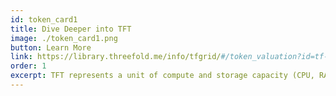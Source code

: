 ```yaml
---
id: token_card1
title: Dive Deeper into TFT
image: ./token_card1.png
button: Learn More
link: https://library.threefold.me/info/tfgrid/#/token_valuation?id=tf-grid-token-tft-valuation
order: 1
excerpt: TFT represents a unit of compute and storage capacity (CPU, RAM, SDD/HDD) on the ThreeFold Grid. From our favourite application to our chats and videos, everything we use digitally needs compute and storage to be live.
---
```


